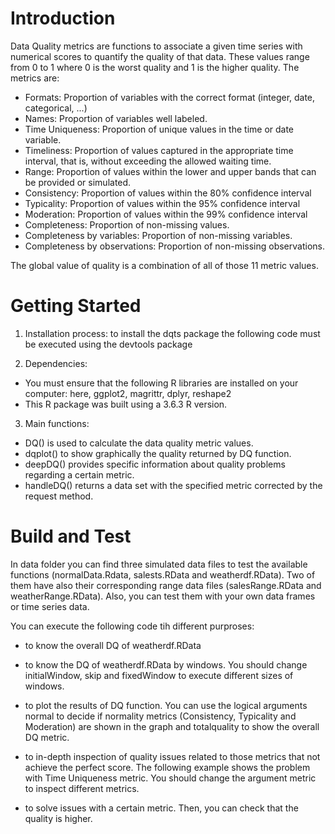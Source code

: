 # Introduction 

Data Quality metrics are functions to associate a given time series with numerical scores to quantify the quality of that data. These values range from 0 to 1 where 0 is the worst quality and 1 is the higher quality. The metrics are: 

- Formats: Proportion of variables with the correct format (integer, date, categorical, ...)
- Names: Proportion of variables well labeled.
- Time Uniqueness: Proportion of unique values in the time or date variable.
- Timeliness: Proportion of values captured in the appropriate time interval, that is, without exceeding the allowed waiting time. 
- Range: Proportion of values within the lower and upper bands that can be provided or simulated. 
- Consistency: Proportion of values within the 80% confidence interval
- Typicality: Proportion of values within the 95% confidence interval
- Moderation: Proportion of values within the 99% confidence interval
- Completeness: Proportion of non-missing values.
- Completeness by variables: Proportion of non-missing variables.
- Completeness by observations: Proportion of non-missing observations.

The global value of quality is a combination of all of those 11 metric values. 

# Getting Started

1.	Installation process: to install the dqts package the following code must be executed using the devtools package

2.	Dependencies: 
- You must ensure that the following R libraries are installed on your computer: here, ggplot2, magrittr, dplyr, reshape2
- This R package was built using a 3.6.3 R version.

3. Main functions:

- DQ() is used to calculate the data quality metric values.
- dqplot() to show graphically the quality returned by DQ function.
- deepDQ() provides specific information about quality problems regarding a certain metric.
- handleDQ() returns a data set with the specified metric corrected by the request method. 

# Build and Test

In data folder you can find three simulated data files to test the available functions (normalData.Rdata, salests.RData and weatherdf.RData). Two of them have also their corresponding range data files (salesRange.RData and weatherRange.RData). Also, you can test them with your own data frames or time series data. 

You can execute the following code tih different purproses:  

- to know the overall DQ of weatherdf.RData


- to know the DQ of weatherdf.RData by windows. You should change initialWindow, skip and fixedWindow to execute different sizes of windows. 


- to plot the results of DQ function. You can use the logical arguments normal to decide if normality metrics (Consistency, Typicality and Moderation) are shown in the graph and totalquality to show the overall DQ metric.


- to in-depth inspection of quality issues related to those metrics that not achieve the perfect score. The following example shows the problem with Time Uniqueness metric. You should change the argument metric to inspect different metrics. 


- to solve issues with a certain metric. Then, you can check that the quality is higher. 

